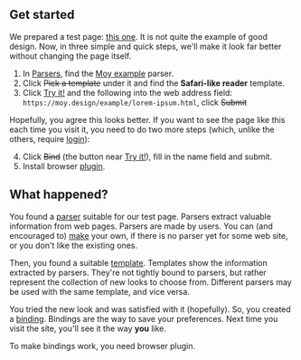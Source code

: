 
## Get started

We prepared a test page: [this one](/example/lorem-ipsum.html). It is not quite the example of good design. Now, in three simple and quick steps, we'll make it look far better without changing the page itself.

1. In [Parsers](/parser), find the [Moy example](/parser?q=Moy+example) parser.
2. Click ~~Pick a template~~ under it and find the **Safari-like reader** template.
3. Click <u>Try it!</u> and the following into the web address field: `https://moy.design/example/lorem-ipsum.html`, click ~~Submit~~

Hopefully, you agree this looks better. If you want to see the page like this each time you visit it, you need to do two more steps (which, unlike the others, require [login](/login)):

4. Click ~~Bind~~ (the button near <u>Try it!</u>), fill in the name field and submit.
5. Install browser [plugin](#plugin).

## What happened?

You found a [parser](/doc#parser) suitable for our test page. Parsers extract valuable information from web pages. Parsers are made by users. You can (and encouraged to) [make](/parser/new) your own, if there is no parser yet for some web site, or you don't like the existing ones.

Then, you found a suitable [template](/doc#template). Templates show the information extracted by parsers. They're not tightly bound to parsers, but rather represent the collection of new looks to choose from. Different parsers may be used with the same template, and vice versa.

You tried the new look and was satisfied with it (hopefully). So, you created a [binding](/doc#binding). Bindings are the way to save your preferences. Next time you visit the site, you'll see it the way **you** like. 

To make bindings work, you need browser plugin.
